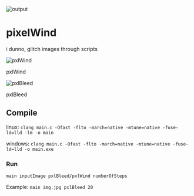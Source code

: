 ![output](https://user-images.githubusercontent.com/72932714/235327171-29bee873-2f3e-4d81-ab47-c9eecd91f1e1.gif)


# pixelWind
i dunno, glitch images through scripts


![pxlWind](https://github.com/zigzag1001/pixelWind/blob/main/out/output1.gif)

pxlWind

![pxlBleed](https://github.com/zigzag1001/pixelWind/blob/main/out/output5.gif)

pxlBleed

## Compile
linux: `clang main.c -Ofast -flto -march=native -mtune=native -fuse-ld=lld -lm -o main`

windows: `clang main.c -Ofast -flto -march=native -mtune=native -fuse-ld=lld -o main.exe`


### Run
`main inputImage pxlBleed/pxlWind numberOfSteps`

Example: `main img.jpg pxlBleed 20`
